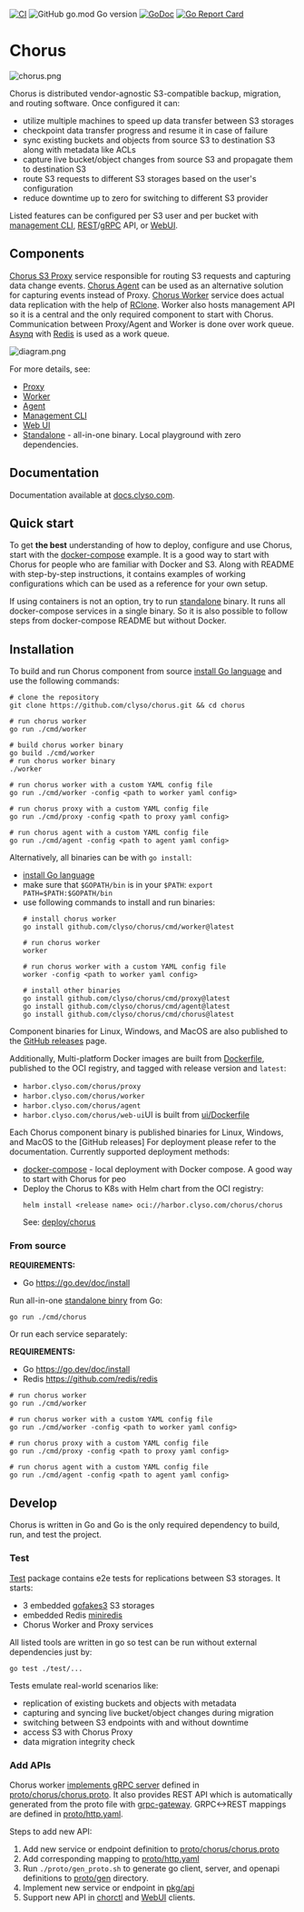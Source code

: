 [![CI](https://github.com/clyso/chorus/actions/workflows/ci-go.yml/badge.svg)](https://github.com/clyso/chorus/actions/workflows/ci-go.yml)
![GitHub go.mod Go version](https://img.shields.io/github/go-mod/go-version/clyso/chorus)
[![GoDoc](https://godoc.org/github.com/clyso/chorus?status.svg)](https://pkg.go.dev/github.com/clyso/chorus?tab=doc)
[![Go Report Card](https://goreportcard.com/badge/github.com/clyso/chorus)](https://goreportcard.com/report/github.com/clyso/chorus)

# Chorus
![chorus.png](./docs/media/banner.png)

Chorus is distributed vendor-agnostic S3-compatible backup, migration, and routing software. 
Once configured it can:
 - utilize multiple machines to speed up data transfer between S3 storages
 - checkpoint data transfer progress and resume it in case of failure
 - sync existing buckets and objects from source S3 to destination S3 along with metadata like ACLs
 - capture live bucket/object changes from source S3 and propagate them to destination S3
 - route S3 requests to different S3 storages based on the user's configuration
 - reduce downtime up to zero for switching to different S3 provider

Listed features can be configured per S3 user and per bucket with [management CLI](./tools/chorctl), [REST](https://petstore.swagger.io/?url=https://raw.githubusercontent.com/clyso/chorus/refs/heads/main/proto/gen/openapi/chorus/chorus.swagger.json)/[gRPC](./proto/chorus/chorus.proto) API, or [WebUI](./ui/).

## Components
[Chorus S3 Proxy](./service/proxy) service responsible for routing S3 requests and capturing data change events. 
[Chorus Agent](./service/agent) can be used as an alternative solution for capturing events instead of Proxy.
[Chorus Worker](./service/worker) service does actual data replication with the help of [RClone](https://github.com/rclone/rclone). Worker also hosts management API so it is a central and the only required component to start with Chorus.
Communication between Proxy/Agent and Worker is done over work queue. 
[Asynq](https://github.com/hibiken/asynq) with [Redis](https://github.com/redis/redis) is used as a work queue.

![diagram.png](./docs/media/diagram.png)

For more details, see:
- [Proxy](./service/proxy)
- [Worker](./service/worker)
- [Agent](./service/agent)
- [Management CLI](./tools/chorctl)
- [Web UI](./ui)
- [Standalone](./service/standalone) - all-in-one binary. Local playground with zero dependencies.

## Documentation

Documentation available at [docs.clyso.com](https://docs.clyso.com/docs/products/chorus/overview).

## Quick start

To get **the best** understanding of how to deploy, configure and use Chorus, start with the [docker-compose](./docker-compose) example. It is a good way to start with Chorus for people who are familiar with Docker and S3. Along with README with step-by-step instructions, it contains examples of working configurations which can be used as a reference for your own setup.


If using containers is not an option, try to run [standalone](./service/standalone) binary. It runs all docker-compose services in a single binary. So it is also possible to follow steps from docker-compose README but without Docker.

## Installation

To build and run Chorus component from source [install Go language](https://go.dev/doc/install) and use the following commands:
```shell
# clone the repository
git clone https://github.com/clyso/chorus.git && cd chorus

# run chorus worker
go run ./cmd/worker

# build chorus worker binary
go build ./cmd/worker
# run chorus worker binary
./worker

# run chorus worker with a custom YAML config file
go run ./cmd/worker -config <path to worker yaml config>

# run chorus proxy with a custom YAML config file
go run ./cmd/proxy -config <path to proxy yaml config>

# run chorus agent with a custom YAML config file
go run ./cmd/agent -config <path to agent yaml config>
```

Alternatively, all binaries can be with `go install`:
- [install Go language](https://go.dev/doc/install)
- make sure that `$GOPATH/bin` is in your `$PATH`: `export PATH=$PATH:$GOPATH/bin`
- use following commands to install and run binaries:
    ```shell
    # install chorus worker
    go install github.com/clyso/chorus/cmd/worker@latest

    # run chorus worker
    worker

    # run chorus worker with a custom YAML config file
    worker -config <path to worker yaml config>

    # install other binaries
    go install github.com/clyso/chorus/cmd/proxy@latest
    go install github.com/clyso/chorus/cmd/agent@latest
    go install github.com/clyso/chorus/cmd/chorus@latest
    ```

Component binaries for Linux, Windows, and MacOS are also published to the [GitHub releases](https://github.com/clyso/chorus/releases) page.

Additionally, Multi-platform Docker images are built from [Dockerfile](./Dockerfile), published to the OCI registry, and tagged with release version and `latest`:
- `harbor.clyso.com/chorus/proxy`
- `harbor.clyso.com/chorus/worker`
- `harbor.clyso.com/chorus/agent`
- `harbor.clyso.com/chorus/web-ui`UI is built from [ui/Dockerfile](./ui/Dockerfile)



Each Chorus component binary is published binaries for Linux, Windows, and MacOS to the [GitHub releases]
For deployment please refer to the documentation. Currently supported deployment methods:
- [docker-compose](./docker-compose) - local deployment with Docker compose. A good way to start with Chorus for peo
- Deploy the Chorus to K8s with Helm chart from the OCI registry:
    ```shell
    helm install <release name> oci://harbor.clyso.com/chorus/chorus
    ```
    See: [deploy/chorus](./deploy/chorus)


### From source
**REQUIREMENTS:**
- Go <https://go.dev/doc/install>

Run all-in-one [standalone binry](./service/standalone) from Go:
```shell
go run ./cmd/chorus
```

Or run each service separately:

**REQUIREMENTS:**
- Go <https://go.dev/doc/install>
- Redis <https://github.com/redis/redis>

```shell
# run chorus worker
go run ./cmd/worker

# run chorus worker with a custom YAML config file
go run ./cmd/worker -config <path to worker yaml config>

# run chorus proxy with a custom YAML config file
go run ./cmd/proxy -config <path to proxy yaml config>

# run chorus agent with a custom YAML config file
go run ./cmd/agent -config <path to agent yaml config>
```


## Develop

Chorus is written in Go and Go is the only required dependency to build, run, and test the project.


### Test
[Test](./test) package contains e2e tests for replications between S3 storages.
It starts:
- 3 embedded [gofakes3](https://github.com/johannesboyne/gofakes3) S3 storages
- embedded Redis [miniredis](https://github.com/alicebob/miniredis)
- Chorus Worker and Proxy services

All listed tools are written in go so test can be run without external dependencies just by:
```shell
go test ./test/...
```

Tests emulate real-world scenarios like:
- replication of existing buckets and objects with metadata
- capturing and syncing live bucket/object changes during migration
- switching between S3 endpoints with and without downtime
- access S3 with Chorus Proxy
- data migration integrity check

### Add APIs
Chorus worker [implements gRPC server](./pkg/api/) defined in [proto/chorus/chorus.proto](./proto/chorus/chorus.proto). It also provides REST API which is automatically generated from the proto file with [grpc-gateway](https://github.com/grpc-ecosystem/grpc-gateway). GRPC<->REST mappings are defined in [proto/http.yaml](./proto/http.yaml).

Steps to add new API:
1. Add new service or endpoint definition to [proto/chorus/chorus.proto](./proto/chorus/chorus.proto)
2. Add corresponding mapping to [proto/http.yaml](./proto/http.yaml)
3. Run `./proto/gen_proto.sh` to generate go client, server, and openapi definitions to [proto/gen](./proto/gen) directory.
4. Implement new service or endpoint in [pkg/api](./pkg/api/)
5. Support new API in [chorctl](./tools/chorctl) and [WebUI](./ui) clients.
